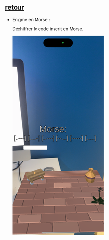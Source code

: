 ## [retour](/ressources/Enigmes.md)

- Enigme en Morse :

  Déchiffrer le code inscrit en Morse.

  <img src="/Images/IMG_1557.PNG" alt="Morse" width="300">
